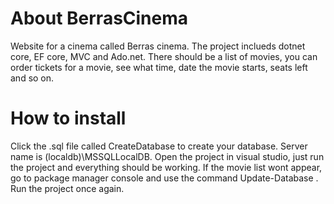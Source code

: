 # About BerrasCinema
Website for a cinema called Berras cinema. The project inclueds dotnet core, EF core, MVC and Ado.net.
There should be a list of movies, you can order tickets for a movie, see what time, date the movie starts, seats left and so on.


# How to install
Click the .sql file called CreateDatabase to create your database.
Server name is (localdb)\MSSQLLocalDB. 
Open the project in visual studio, just run the project and everything should be working.
If the movie list wont appear, go to package manager console and use the command Update-Database .
Run the project once again.
